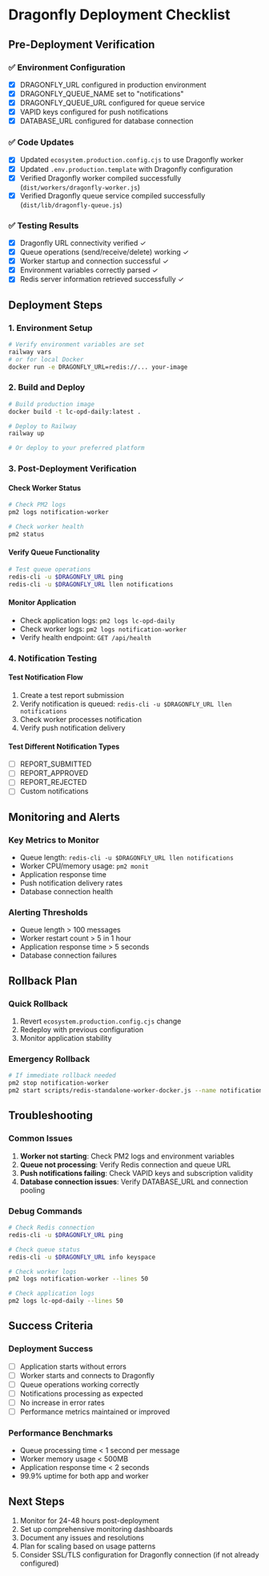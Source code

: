 # Dragonfly Deployment Checklist

## Pre-Deployment Verification

### ✅ Environment Configuration
- [x] DRAGONFLY_URL configured in production environment
- [x] DRAGONFLY_QUEUE_NAME set to "notifications"
- [x] DRAGONFLY_QUEUE_URL configured for queue service
- [x] VAPID keys configured for push notifications
- [x] DATABASE_URL configured for database connection

### ✅ Code Updates
- [x] Updated `ecosystem.production.config.cjs` to use Dragonfly worker
- [x] Updated `.env.production.template` with Dragonfly configuration
- [x] Verified Dragonfly worker compiled successfully (`dist/workers/dragonfly-worker.js`)
- [x] Verified Dragonfly queue service compiled successfully (`dist/lib/dragonfly-queue.js`)

### ✅ Testing Results
- [x] Dragonfly URL connectivity verified ✓
- [x] Queue operations (send/receive/delete) working ✓
- [x] Worker startup and connection successful ✓
- [x] Environment variables correctly parsed ✓
- [x] Redis server information retrieved successfully ✓

## Deployment Steps

### 1. Environment Setup
```bash
# Verify environment variables are set
railway vars
# or for local Docker
docker run -e DRAGONFLY_URL=redis://... your-image
```

### 2. Build and Deploy
```bash
# Build production image
docker build -t lc-opd-daily:latest .

# Deploy to Railway
railway up

# Or deploy to your preferred platform
```

### 3. Post-Deployment Verification

#### Check Worker Status
```bash
# Check PM2 logs
pm2 logs notification-worker

# Check worker health
pm2 status
```

#### Verify Queue Functionality
```bash
# Test queue operations
redis-cli -u $DRAGONFLY_URL ping
redis-cli -u $DRAGONFLY_URL llen notifications
```

#### Monitor Application
- Check application logs: `pm2 logs lc-opd-daily`
- Check worker logs: `pm2 logs notification-worker`
- Verify health endpoint: `GET /api/health`

### 4. Notification Testing

#### Test Notification Flow
1. Create a test report submission
2. Verify notification is queued: `redis-cli -u $DRAGONFLY_URL llen notifications`
3. Check worker processes notification
4. Verify push notification delivery

#### Test Different Notification Types
- [ ] REPORT_SUBMITTED
- [ ] REPORT_APPROVED  
- [ ] REPORT_REJECTED
- [ ] Custom notifications

## Monitoring and Alerts

### Key Metrics to Monitor
- Queue length: `redis-cli -u $DRAGONFLY_URL llen notifications`
- Worker CPU/memory usage: `pm2 monit`
- Application response time
- Push notification delivery rates
- Database connection health

### Alerting Thresholds
- Queue length > 100 messages
- Worker restart count > 5 in 1 hour
- Application response time > 5 seconds
- Database connection failures

## Rollback Plan

### Quick Rollback
1. Revert `ecosystem.production.config.cjs` change
2. Redeploy with previous configuration
3. Monitor application stability

### Emergency Rollback
```bash
# If immediate rollback needed
pm2 stop notification-worker
pm2 start scripts/redis-standalone-worker-docker.js --name notification-worker
```

## Troubleshooting

### Common Issues
1. **Worker not starting**: Check PM2 logs and environment variables
2. **Queue not processing**: Verify Redis connection and queue URL
3. **Push notifications failing**: Check VAPID keys and subscription validity
4. **Database connection issues**: Verify DATABASE_URL and connection pooling

### Debug Commands
```bash
# Check Redis connection
redis-cli -u $DRAGONFLY_URL ping

# Check queue status
redis-cli -u $DRAGONFLY_URL info keyspace

# Check worker logs
pm2 logs notification-worker --lines 50

# Check application logs
pm2 logs lc-opd-daily --lines 50
```

## Success Criteria

### Deployment Success
- [ ] Application starts without errors
- [ ] Worker starts and connects to Dragonfly
- [ ] Queue operations working correctly
- [ ] Notifications processing as expected
- [ ] No increase in error rates
- [ ] Performance metrics maintained or improved

### Performance Benchmarks
- Queue processing time < 1 second per message
- Worker memory usage < 500MB
- Application response time < 2 seconds
- 99.9% uptime for both app and worker

## Next Steps

1. Monitor for 24-48 hours post-deployment
2. Set up comprehensive monitoring dashboards
3. Document any issues and resolutions
4. Plan for scaling based on usage patterns
5. Consider SSL/TLS configuration for Dragonfly connection (if not already configured)